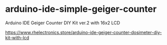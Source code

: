 # arduino-ide-simple-geiger-counter
Arduino IDE Geiger Counter DIY Kit ver.2 with 16x2 LCD

https://www.rhelectronics.store/arduino-ide-geiger-counter-dosimeter-diy-kit-with-lcd
